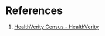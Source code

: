 # References

1. [HealthVerity Census - HealthVerity](https://healthverity.com/solutions/healthverity-census/)
